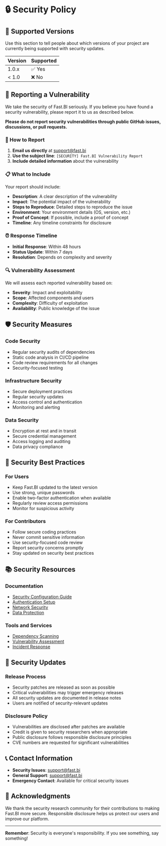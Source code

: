 # 🔒 Security Policy

## 🚨 Supported Versions

Use this section to tell people about which versions of your project are currently being supported with security updates.

| Version | Supported          |
| ------- | ------------------ |
| 1.0.x   | ✅ Yes             |
| < 1.0   | ❌ No              |

## 🐛 Reporting a Vulnerability

We take the security of Fast.BI seriously. If you believe you have found a security vulnerability, please report it to us as described below.

**Please do not report security vulnerabilities through public GitHub issues, discussions, or pull requests.**

### 📧 How to Report

1. **Email us directly** at support@fast.bi
2. **Use the subject line**: `[SECURITY] Fast.BI Vulnerability Report`
3. **Include detailed information** about the vulnerability

### 📋 What to Include

Your report should include:

- **Description**: A clear description of the vulnerability
- **Impact**: The potential impact of the vulnerability
- **Steps to Reproduce**: Detailed steps to reproduce the issue
- **Environment**: Your environment details (OS, version, etc.)
- **Proof of Concept**: If possible, include a proof of concept
- **Timeline**: Any timeline constraints for disclosure

### ⏰ Response Timeline

- **Initial Response**: Within 48 hours
- **Status Update**: Within 7 days
- **Resolution**: Depends on complexity and severity

### 🔍 Vulnerability Assessment

We will assess each reported vulnerability based on:

- **Severity**: Impact and exploitability
- **Scope**: Affected components and users
- **Complexity**: Difficulty of exploitation
- **Availability**: Public knowledge of the issue

## 🛡️ Security Measures

### **Code Security**
- Regular security audits of dependencies
- Static code analysis in CI/CD pipeline
- Code review requirements for all changes
- Security-focused testing

### **Infrastructure Security**
- Secure deployment practices
- Regular security updates
- Access control and authentication
- Monitoring and alerting

### **Data Security**
- Encryption at rest and in transit
- Secure credential management
- Access logging and auditing
- Data privacy compliance

## 🚀 Security Best Practices

### **For Users**
- Keep Fast.BI updated to the latest version
- Use strong, unique passwords
- Enable two-factor authentication when available
- Regularly review access permissions
- Monitor for suspicious activity

### **For Contributors**
- Follow secure coding practices
- Never commit sensitive information
- Use security-focused code review
- Report security concerns promptly
- Stay updated on security best practices

## 📚 Security Resources

### **Documentation**
- [Security Configuration Guide](docs/security/)
- [Authentication Setup](docs/security/authentication.md)
- [Network Security](docs/security/network.md)
- [Data Protection](docs/security/data-protection.md)

### **Tools and Services**
- [Dependency Scanning](docs/security/dependencies.md)
- [Vulnerability Assessment](docs/security/assessment.md)
- [Incident Response](docs/security/incident-response.md)

## 🔄 Security Updates

### **Release Process**
- Security patches are released as soon as possible
- Critical vulnerabilities may trigger emergency releases
- All security updates are documented in release notes
- Users are notified of security-relevant updates

### **Disclosure Policy**
- Vulnerabilities are disclosed after patches are available
- Credit is given to security researchers when appropriate
- Public disclosure follows responsible disclosure principles
- CVE numbers are requested for significant vulnerabilities

## 📞 Contact Information

- **Security Issues**: support@fast.bi
- **General Support**: support@fast.bi
- **Emergency Contact**: Available for critical security issues

## 🙏 Acknowledgments

We thank the security research community for their contributions to making Fast.BI more secure. Responsible disclosure helps us protect our users and improve our platform.

---

**Remember**: Security is everyone's responsibility. If you see something, say something!
